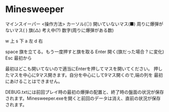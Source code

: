 # Minesweeper
マインスイーパー
<操作方法>
カーソル(◎)
開いていないマス(■)
周りに爆弾がないマス(  )
旗(△)
考え中(?)
数字(周りに爆弾がある数)


w       上
s       下
a       左
d       右

space   旗を立てる。もう一度押すと旗を取る
Enter   開く(旗だった場合 ? に変化)
Esc     最初から


最初はどこも開いてないので適当にEnterを押してマスを開いてください。
押したマスを中心に9マス開きます。自分を中心にして9マス開くので,端の列を
最初にあけることはできません。

DEBUG.txtには前回プレイ時の最初の爆弾の配置と、終了時の盤面の状況が保存
されます。Minesweeper.exeを開くと前回のデータは消え、直前の状況が保存されます。
